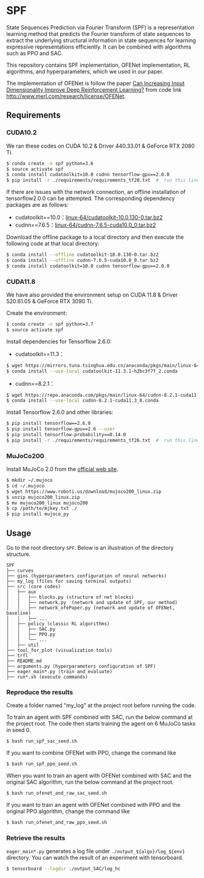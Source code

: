 # SPF
State Sequences Prediction via Fourier Transform (SPF) is a representation learning method that predicts the Fourier transform of state sequences to extract the underlying structural information in state sequences for learning expressive representations efficiently. 
It can be combined with algorithms such as PPO and SAC.

This repository contains SPF implementation, OFENet implementation, RL algorithms, and hyperparameters, which we used in our paper. 

The implementation of OFENet is follow the paper [Can Increasing Input Dimensionality Improve Deep Reinforcement Learning?](https://arxiv.org/abs/2003.01629) from code link http://www.merl.com/research/license/OFENet.


## Requirements
### CUDA10.2
We ran these codes on CUDA 10.2 & Driver 440.33.01 & GeForce RTX 2080 Ti.

```bash
$ conda create -n spf python=3.6
$ source activate spf
$ conda install cudatoolkit=10.0 cudnn tensorflow-gpu==2.0.0
$ pip install -r ./requirements/requirements_tf20.txt  #  run this line at the project root
```
If there are issues with the network connection, an offline installation of tensorflow2.0.0 can be attempted. The corresponding dependency packages are as follows:

+ cudatoolkit==10.0：[linux-64/cudatoolkit-10.0.130-0.tar.bz2](https://anaconda.org/anaconda/cudatoolkit/10.0.130/download/linux-64/cudatoolkit-10.0.130-0.tar.bz2)
+ cudnn==7.6.5：[linux-64/cudnn-7.6.5-cuda10.0_0.tar.bz2](https://anaconda.org/anaconda/cudnn/7.6.5/download/linux-64/cudnn-7.6.5-cuda10.0_0.tar.bz2)

Download the offline package to a local directory and then execute the following code at that local directory:
```bash
$ conda install --offline cudatoolkit-10.0.130-0.tar.bz2
$ conda install --offline cudnn-7.6.5-cuda10.0_0.tar.bz2
$ conda install cudatoolkit=10.0 cudnn tensorflow-gpu==2.0.0
```

### CUDA11.8
We have also provided the environment setup on CUDA 11.8 & Driver 520.61.05 & GeForce RTX 3090 Ti.

Create the environment:
```bash
$ conda create -n spf python=3.7
$ source activate spf
```
Install dependencies for Tensorflow 2.6.0:
+ cudatoolkit==11.3：
```bash
$ wget https://mirrors.tuna.tsinghua.edu.cn/anaconda/pkgs/main/linux-64/cudatoolkit-11.3.1-h2bc3f7f_2.conda
$ conda install --use-local cudatoolkit-11.3.1-h2bc3f7f_2.conda
```
+ cudnn==8.2.1：
```bash
$ wget https://repo.anaconda.com/pkgs/main/linux-64/cudnn-8.2.1-cuda11.3_0.conda
$ conda install --use-local cudnn-8.2.1-cuda11.3_0.conda
```
Install Tensorflow 2.6.0 and other libraries:
```bash
$ pip install tensorflow==2.6.0
$ pip install tensorflow-gpu==2.6 --user
$ pip install tensorflow-probability==0.14.0
$ pip install -r ./requirements/requirements_tf26.txt  #  run this line at the project root
```

### MuJoCo200

Install MuJoCo 2.0 from the [official web site](http://www.mujoco.org/index.html).

```bash
$ mkdir ~/.mujoco
$ cd ~/.mujoco
$ wget https://www.roboti.us/download/mujoco200_linux.zip
$ unzip mujoco200_linux.zip
$ mv mujoco200_linux mujoco200
$ cp /path/to/mjkey.txt ./
$ pip install mujoco_py
```


## Usage

Go to the root directory `SPF`. Below is an illustration of the directory structure.

```
SPF
├── curves
├── gins (hyperparameters configuration of neural networks)
├── my_log (files for saving terminal outputs)
├── src (core codes)
│   ├── aux
│   │   ├── blocks.py (structure of net blocks)
│   │   ├── network.py  (network and update of SPF, our method)
│   │   ├── network_ofePaper.py (network and update of OFENet, baseline)
│   │   ├── ...
│   ├── policy (classic RL algorithms)
│   │   ├── SAC.py
│   │   ├── PPO.py
│   │   └── ...
│   ├── util
├── tool_for_plot (visualization tools)
├── trfl
├── README.md
├── arguments.py (hyperparameters configuration of SPF)
├── eager_main*.py (train and evaluate)
├── run*.sh (execute commands)
```

### Reproduce the results
Create a folder named "my_log" at the project root before running the code.

To train an agent with SPF combined with SAC, run the below command at the project root. The code then starts training the agent on 6 MuJoCo tasks in seed 0.


```bash
$ bash run_spf_sac_seed.sh
```

If you want to combine OFENet with PPO, change the command like

```bash
$ bash run_spf_ppo_seed.sh
```

When you want to train an agent with OFENet combined with SAC and the original SAC algorithm, run the below command at the project root.
```bash
$ bash run_ofenet_and_raw_sac_seed.sh
```

If you want to train an agent with OFENet combined with PPO and the original PPO algorithm, change the command like

```bash
$ bash run_ofenet_and_raw_ppo_seed.sh
```


### Retrieve the results

`eager_main*.py` generates a log file under `./output_${algo}/log_${env}` directory. 
You can watch the result of an experiment with tensorboard.

```bash
$ tensorboard --logdir ./output_SAC/log_hc
```